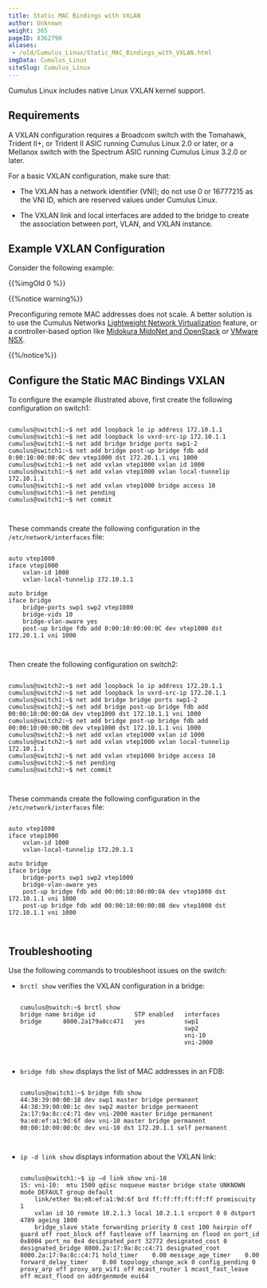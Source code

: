 ```yaml
---
title: Static MAC Bindings with VXLAN
author: Unknown
weight: 365
pageID: 8362790
aliases:
 - /old/Cumulus_Linux/Static_MAC_Bindings_with_VXLAN.html
imgData: Cumulus_Linux
siteSlug: Cumulus_Linux
---
```

Cumulus Linux includes native Linux VXLAN kernel support.

## Requirements

A VXLAN configuration requires a Broadcom switch with the Tomahawk,
Trident II+, or Trident II ASIC running Cumulus Linux 2.0 or later, or a
Mellanox switch with the Spectrum ASIC running Cumulus Linux 3.2.0 or
later.

For a basic VXLAN configuration, make sure that:

  - The VXLAN has a network identifier (VNI); do not use 0 or 16777215
    as the VNI ID, which are reserved values under Cumulus Linux.

  - The VXLAN link and local interfaces are added to the bridge to
    create the association between port, VLAN, and VXLAN instance.

## Example VXLAN Configuration

Consider the following example:

{{%imgOld 0 %}}

{{%notice warning%}}

Preconfiguring remote MAC addresses does not scale. A better solution is
to use the Cumulus Networks [Lightweight Network
Virtualization](/old/Cumulus_Linux/https://docs.cumulusnetworks.com/pages/viewpage.action?pageId=2722663)
feature, or a controller-based option like [Midokura MidoNet and
OpenStack](/old/Cumulus_Linux/https://docs.cumulusnetworks.com/pages/viewpage.action?pageId=2722662)
or [VMware
NSX](/old/Cumulus_Linux/https://docs.cumulusnetworks.com/pages/viewpage.action?pageId=2722660).

{{%/notice%}}

## Configure the Static MAC Bindings VXLAN

To configure the example illustrated above, first create the following
configuration on switch1:

``` 
                   
cumulus@switch1:~$ net add loopback lo ip address 172.10.1.1
cumulus@switch1:~$ net add loopback lo vxrd-src-ip 172.10.1.1
cumulus@switch1:~$ net add bridge bridge ports swp1-2
cumulus@switch1:~$ net add bridge post-up bridge fdb add 0:00:10:00:00:0C dev vtep1000 dst 172.20.1.1 vni 1000
cumulus@switch1:~$ net add vxlan vtep1000 vxlan id 1000 
cumulus@switch1:~$ net add vxlan vtep1000 vxlan local-tunnelip 172.10.1.1
cumulus@switch1:~$ net add vxlan vtep1000 bridge access 10
cumulus@switch1:~$ net pending 
cumulus@switch1:~$ net commit 
   
    
```

These commands create the following configuration in the
`/etc/network/interfaces` file:

``` 
                   
auto vtep1000
iface vtep1000
    vxlan-id 1000
    vxlan-local-tunnelip 172.10.1.1
 
auto bridge
iface bridge
    bridge-ports swp1 swp2 vtep1000
    bridge-vids 10
    bridge-vlan-aware yes
    post-up bridge fdb add 0:00:10:00:00:0C dev vtep1000 dst 172.20.1.1 vni 1000 
   
    
```

Then create the following configuration on switch2:

``` 
                   
cumulus@switch2:~$ net add loopback lo ip address 172.20.1.1
cumulus@switch2:~$ net add loopback lo vxrd-src-ip 172.20.1.1
cumulus@switch1:~$ net add bridge bridge ports swp1-2
cumulus@switch2:~$ net add bridge post-up bridge fdb add 00:00:10:00:00:0A dev vtep1000 dst 172.10.1.1 vni 1000
cumulus@switch2:~$ net add bridge post-up bridge fdb add 00:00:10:00:00:0B dev vtep1000 dst 172.10.1.1 vni 1000
cumulus@switch2:~$ net add vxlan vtep1000 vxlan id 1000 
cumulus@switch2:~$ net add vxlan vtep1000 vxlan local-tunnelip 172.10.1.1
cumulus@switch2:~$ net add vxlan vtep1000 bridge access 10
cumulus@switch2:~$ net pending 
cumulus@switch2:~$ net commit
   
    
```

These commands create the following configuration in the
`/etc/network/interfaces` file:

``` 
                   
auto vtep1000
iface vtep1000
    vxlan-id 1000
    vxlan-local-tunnelip 172.20.1.1
 
auto bridge
iface bridge
    bridge-ports swp1 swp2 vtep1000
    bridge-vlan-aware yes
    post-up bridge fdb add 00:00:10:00:00:0A dev vtep1000 dst 172.10.1.1 vni 1000
    post-up bridge fdb add 00:00:10:00:00:0B dev vtep1000 dst 172.10.1.1 vni 1000
   
    
```

## Troubleshooting

Use the following commands to troubleshoot issues on the switch:

  - `brctl show` verifies the VXLAN configuration in a bridge:
    
    ``` 
                       
    cumulus@switch:~$ brctl show
    bridge name bridge id           STP enabled   interfaces
    bridge      8000.2a179a8cc471   yes           swp1
                                                  swp2
                                                  vni-10
                                                  vni-2000
       
        
    ```

  - `bridge fdb show` displays the list of MAC addresses in an FDB:
    
    ``` 
                       
    cumulus@switch1:~$ bridge fdb show
    44:38:39:00:00:18 dev swp1 master bridge permanent
    44:38:39:00:00:1c dev swp2 master bridge permanent
    2a:17:9a:8c:c4:71 dev vni-2000 master bridge permanent
    9a:e8:ef:a1:9d:6f dev vni-10 master bridge permanent
    00:00:10:00:00:0c dev vni-10 dst 172.20.1.1 self permanent
       
        
    ```

  - `ip -d link show` displays information about the VXLAN link:
    
    ``` 
                       
    cumulus@switch1:~$ ip –d link show vni-10
    15: vni-10:  mtu 1500 qdisc noqueue master bridge state UNKNOWN mode DEFAULT group default 
        link/ether 9a:e8:ef:a1:9d:6f brd ff:ff:ff:ff:ff:ff promiscuity 1 
        vxlan id 10 remote 10.2.1.3 local 10.2.1.1 srcport 0 0 dstport 4789 ageing 1800 
        bridge_slave state forwarding priority 8 cost 100 hairpin off guard off root_block off fastleave off learning on flood on port_id 0x8004 port_no 0x4 designated_port 32772 designated_cost 0 designated_bridge 8000.2a:17:9a:8c:c4:71 designated_root 8000.2a:17:9a:8c:c4:71 hold_timer    0.00 message_age_timer    0.00 forward_delay_timer    0.00 topology_change_ack 0 config_pending 0 proxy_arp off proxy_arp_wifi off mcast_router 1 mcast_fast_leave off mcast_flood on addrgenmode eui64 
       
        
    ```
